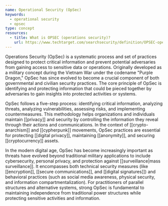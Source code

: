 ```yaml
---
name: Operational Security (OpSec)
keywords:
  - operational security
  - opsec
type: concept
resources:
  - title: What is OPSEC (operations security)?
    url: https://www.techtarget.com/searchsecurity/definition/OPSEC-operations-security
---
```


Operations Security (OpSec) is a systematic process and set of practices designed to protect critical information and prevent potential adversaries from gaining access to sensitive data or operations. Originally developed as a military concept during the Vietnam War under the codename "Purple Dragon," OpSec has since evolved to become a crucial component of both governmental and civilian security practices. The core principle of OpSec is identifying and protecting information that could be pieced together by adversaries to gain insights into protected activities or systems.

OpSec follows a five-step process: identifying critical information, analyzing threats, analyzing vulnerabilities, assessing risks, and implementing countermeasures. This methodology helps organizations and individuals maintain [[privacy]] and security by controlling the information they reveal through their actions and communications. In the context of [[crypto-anarchism]] and [[cypherpunk]] movements, OpSec practices are essential for protecting [[digital privacy]], maintaining [[anonymity]], and securing [[cryptocurrency]] assets.

In the modern digital age, OpSec has become increasingly important as threats have evolved beyond traditional military applications to include cybersecurity, personal privacy, and protection against [[surveillance|mass surveillance]]. It encompasses both technical security measures (like [[encryption]], [[secure communications]], and [[digital signatures]]) and behavioral practices (such as social media awareness, physical security, and information compartmentalization). For practitioners of parallel structures and alternative systems, strong OpSec is fundamental to maintaining independence from traditional power structures while protecting sensitive activities and information.
